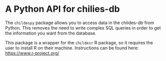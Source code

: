 # A Python API for chilies-db

The `childespy` package allows you to access data in the childes-db from Python. This removes the need to write complex SQL queries in order to get the information you want from the database.

This package is a wrapper for the `childesr` R package, so it requires the user to install R on their machine. Instructions can be found here: https://www.r-project.org/
